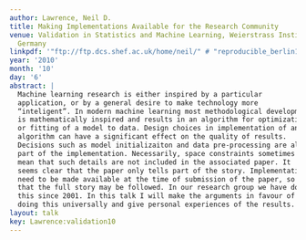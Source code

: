 ```yaml
---
author: Lawrence, Neil D.
title: Making Implementations Available for the Research Community
venue: Validation in Statistics and Machine Learning, Weierstrass Institute, Berlin,
  Germany
linkpdf: '"ftp://ftp.dcs.shef.ac.uk/home/neil/" # "reproducible_berlin10.pdf"'
year: '2010'
month: '10'
day: '6'
abstract: |
  Machine learning research is either inspired by a particular
  application, or by a general desire to make technology more
  “inteligent”. In modern machine learning most methodological development
  is mathematically inspired and results in an algorithm for optimization
  or fitting of a model to data. Design choices in implementation of an
  algorithm can have a significant effect on the quality of results.
  Decisions such as model initializaiton and data pre-processing are all
  part of the implementation. Necessarily, space constraints sometimes
  mean that such details are not included in the associated paper. It
  seems clear that the paper only tells part of the story. Implementations
  need to be made available at the time of submission of the paper, so
  that the full story may be followed. In our research group we have done
  this since 2001. In this talk I will make the arguments in favour of
  doing this universally and give personal experiences of the results.
layout: talk
key: Lawrence:validation10
---
```

